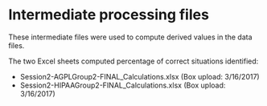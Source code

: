 # Intermediate processing files

These intermediate files were used to compute derived values in the data files.

The two Excel sheets computed percentage of correct situations identified:
* Session2-AGPLGroup2-FINAL_Calculations.xlsx (Box upload: 3/16/2017)
* Session2-HIPAAGroup2-FINAL_Calculations.xlsx (Box upload: 3/16/2017)


